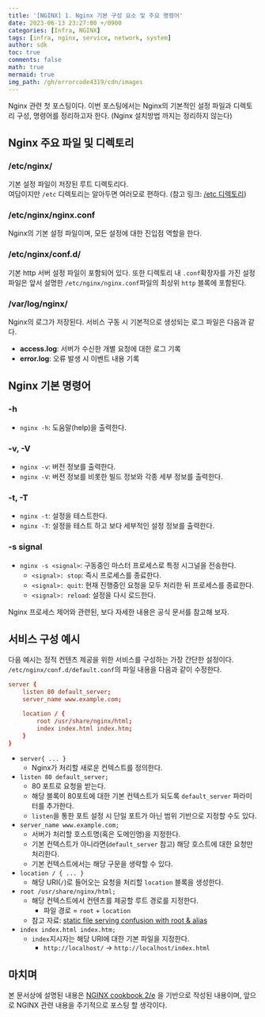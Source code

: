 ```yaml
---
title: '[NGINX] 1. Nginx 기본 구성 요소 및 주요 명령어'
date: 2023-06-13 23:27:00 +/0900
categories: [Infra, NGINX]
tags: [infra, nginx, service, network, system]
author: sdk
toc: true
comments: false 
math: true 
mermaid: true 
img_path: /gh/errorcode4319/cdn/images
---
```


Nginx 관련 첫 포스팅이다. 이번 포스팅에서는 Nginx의 기본적인 설정 파일과 디렉토리 구성, 명령어를 정리하고자 한다. (Nginx 설치방법 까지는 정리하지 않는다)

## Nginx 주요 파일 및 디렉토리

### /etc/nginx/
기본 설정 파일이 저장된 루트 디렉토리다.    
여담이지만 `/etc` 디렉토리는 알아두면 여러모로 편하다. (참고 링크: [/etc 디렉토리](http://doc.kldp.org/Translations/html/SysAdminGuide-KLDP/x384.html)) 

### /etc/nginx/nginx.conf 
Nginx의 기본 설정 파일이며, 모든 설정에 대한 진입점 역할을 한다.   

### /etc/nginx/conf.d/
기본 http 서버 설정 파일이 포함되어 있다. 또한 디렉토리 내 `.conf`확장자를 가진 설정파일은 앞서 설명한 `/etc/nginx/nginx.conf`파일의 최상위 `http` 블록에 포함된다.

### /var/log/nginx/
Nginx의 로그가 저장된다. 서비스 구동 시 기본적으로 생성되는 로그 파일은 다음과 같다.
- **access.log**: 서버가 수신한 개별 요청에 대한 로그 기록 
- **error.log**: 오류 발생 시 이벤트 내용 기록

## Nginx 기본 명령어 

### -h
- `nginx -h`: 도움말(help)을 출력한다.

### -v, -V
- `nginx -v`: 버전 정보를 출력한다.
- `nginx -V`: 버전 정보를 비롯한 빌드 정보와 각종 세부 정보를 출력한다.

### -t, -T
- `nginx -t`: 설정을 테스트한다.
- `nginx -T`: 설정을 테스트 하고 보다 세부적인 설정 정보를 출력한다.

### -s signal
- `nginx -s <signal>`: 구동중인 마스터 프로세스로 특정 시그널을 전송한다.
    - `<signal>: stop`: 즉시 프로세스를 종료한다. 
    - `<signal>: quit`: 현재 진행중인 요청을 모두 처리한 뒤 프로세스를 종료한다.
    - `<signal>: reload`: 설정을 다시 로드한다.   

Nginx 프로세스 제어와 관련된, 보다 자세한 내용은 공식 문서를 참고해 보자.



## 서비스 구성 예시
다음 예시는 정적 컨텐츠 제공을 위한 서비스를 구성하는 가장 간단한 설정이다.
`/etc/nginx/conf.d/default.conf`의 파일 내용을 다음과 같이 수정한다. 
```conf
server {
    listen 80 default_server;
    server_name www.example.com;

    location / {
        root /usr/share/nginx/html;
        index index.html index.htm;
    }
}
```
- `server{ ... }`
    - Nginx가 처리할 새로운 컨텍스트를 정의한다.
- `listen 80 default_server;`
    - 80 포트로 요청을 받는다.
    - 해당 블록이 80포트에 대한 기본 컨텍스트가 되도록 `default_server` 파라미터를 추가한다.
    - `listen`을 통한 포트 설정 시 단일 포트가 아닌 범위 기반으로 지정할 수도 있다.  
- `server_name www.example.com;`
    - 서버가 처리할 호스트명(혹은 도메인명)을 지정한다.
    - 기본 컨텍스트가 아니라면(`default_server` 참고) 해당 호스트에 대한 요청만 처리한다.
    - 기본 컨텍스트에서는 해당 구문을 생략할 수 있다.
- `location / { ... }`
    - 해당 URI(`/`)로 들어오는 요청을 처리할 `location` 블록을 생성한다.
- `root /usr/share/nginx/html;`
    - 해당 컨텍스트에서 컨텐츠를 제공할 루트 경로를 지정한다. 
        - 파일 경로 = `root` + `location`
    - 참고 자료: [static file serving confusion with root & alias](https://stackoverflow.com/questions/10631933/nginx-static-file-serving-confusion-with-root-alias)
- `index index.html index.htm;`
    - `index`지시자는 해당 URI에 대한 기본 파일을 지정한다.
        - `http://localhost/` -> `http://localhost/index.html`

## 마치며
본 문서상에 설명된 내용은 [NGINX cookbook 2/e](https://www.nginx.com/resources/library/complete-nginx-cookbook/) 을 기반으로 작성된 내용이며, 
앞으로 NGINX 관련 내용을 주기적으로 포스팅 할 생각이다.